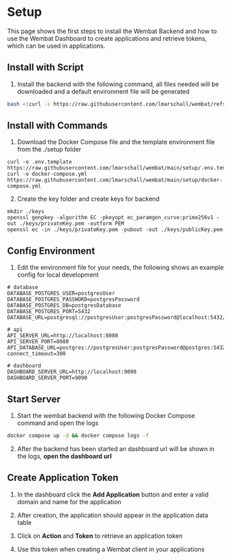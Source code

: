 # Setup

This page shows the first steps to install the Wembat Backend and how to use the Wembat Dashboard to create applications and retrieve tokens, which can be used in applications.

## Install with Script

1. Install the backend with the following command, all files needed will be downloaded and a default environment file will be generated

```bash
bash <(curl -s https://raw.githubusercontent.com/lmarschall/wembat/refs/heads/main/setup/install.sh)
```

## Install with Commands

1. Download the Docker Compose file and the template environment file from the ./setup folder

```
curl -o .env.template https://raw.githubusercontent.com/lmarschall/wembat/main/setup/.env.template
curl -o docker-compose.yml https://raw.githubusercontent.com/lmarschall/wembat/main/setup/docker-compose.yml
```

2. Create the key folder and create keys for backend

```
mkdir ./keys
openssl genpkey -algorithm EC -pkeyopt ec_paramgen_curve:prime256v1 -out ./keys/privateKey.pem -outform PEM
openssl ec -in ./keys/privateKey.pem -pubout -out ./keys/publicKey.pem
```

## Config Environment

1. Edit the environment file for your needs, the following shows an example config for local development

```
# database
DATABASE_POSTGRES_USER=postgresUser
DATABASE_POSTGRES_PASSWORD=postgresPassword 
DATABASE_POSTGRES_DB=postgresDatabase
DATABASE_POSTGRES_PORT=5432
DATABASE_URL=postgresql://postgresUser:postgresPassword@localhost:5432/postgresDatabase

# api
API_SERVER_URL=http://localhost:8080
API_SERVER_PORT=8080
API_DATABASE_URL=postgres://postgresUser:postgresPassword@postgres:5432/postgresDatabase?connect_timeout=300

# dashboard
DASHBOARD_SERVER_URL=http://localhost:9090
DASHBOARD_SERVER_PORT=9090
```

## Start Server

1. Start the wembat backend with the following Docker Compose command and open the logs

```bash
docker compose up -d && docker compose logs -f
```

2. After the backend has been started an dashboard url will be shown in the logs, **open the dashboard url**

## Create Application Token

1. In the dashboard click the **Add Application** button and enter a valid domain and name for the application

2. After creation, the application should appear in the application data table

3. Click on **Action** and **Token** to retrieve an application token

4. Use this token when creating a Wembat client in your applications